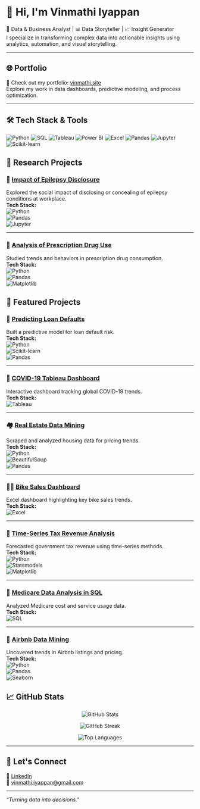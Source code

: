 # 👋 Hi, I'm Vinmathi Iyappan

🎯 Data & Business Analyst | 📊 Data Storyteller | 📈 Insight Generator  
I specialize in transforming complex data into actionable insights using analytics, automation, and visual storytelling.

---

## 🌐 Portfolio  
🔗 Check out my portfolio: [vinmathi.site](https://www.vinmathi.site/?utm_source=ZS_outreach&utm_medium=email&utm_campaign=ZS_AC)  
Explore my work in data dashboards, predictive modeling, and process optimization.

---

## 🛠 Tech Stack & Tools

![Python](https://img.shields.io/badge/Python-3776AB?style=flat&logo=python&logoColor=white)
![SQL](https://img.shields.io/badge/SQL-4479A1?style=flat&logo=postgresql&logoColor=white)
![Tableau](https://img.shields.io/badge/Tableau-E97627?style=flat&logo=tableau&logoColor=white)
![Power BI](https://img.shields.io/badge/PowerBI-F2C811?style=flat&logo=powerbi&logoColor=black)
![Excel](https://img.shields.io/badge/Excel-217346?style=flat&logo=microsoft-excel&logoColor=white)
![Pandas](https://img.shields.io/badge/Pandas-150458?style=flat&logo=pandas&logoColor=white)
![Jupyter](https://img.shields.io/badge/Jupyter-F37626?style=flat&logo=jupyter&logoColor=white)
![Scikit-learn](https://img.shields.io/badge/Scikit--learn-F7931E?style=flat&logo=scikit-learn&logoColor=white)

## 🔬 Research Projects

### 🧠 [Impact of Epilepsy Disclosure](https://github.com/Vinmathiiyappan/Research-Impact-of-Epilepsy-Disclosure)  
Explored the social impact of disclosing or concealing of epilepsy conditions at workplace.  
**Tech Stack:**  
![Python](https://img.shields.io/badge/Python-3776AB?style=flat&logo=python&logoColor=white)  
![Pandas](https://img.shields.io/badge/Pandas-150458?style=flat&logo=pandas&logoColor=white)  
![Jupyter](https://img.shields.io/badge/Jupyter-F37626?style=flat&logo=jupyter&logoColor=white)

---

### 💊 [Analysis of Prescription Drug Use](https://github.com/Vinmathiiyappan/Research-Analysis-of-prescription-Drug)  
Studied trends and behaviors in prescription drug consumption.  
**Tech Stack:**  
![Python](https://img.shields.io/badge/Python-3776AB?style=flat&logo=python&logoColor=white)  
![Pandas](https://img.shields.io/badge/Pandas-150458?style=flat&logo=pandas&logoColor=white)  
![Matplotlib](https://img.shields.io/badge/Matplotlib-11557C?style=flat&logo=matplotlib&logoColor=white)

## 🚀 Featured Projects

### 🏦 [Predicting Loan Defaults](https://github.com/Vinmathiiyappan/Predicting-Loan-Defaults)  
Built a predictive model for loan default risk.  
**Tech Stack:**  
![Python](https://img.shields.io/badge/Python-3776AB?style=flat&logo=python&logoColor=white)  
![Scikit-learn](https://img.shields.io/badge/Scikit--learn-F7931E?style=flat&logo=scikit-learn&logoColor=white)  
![Pandas](https://img.shields.io/badge/Pandas-150458?style=flat&logo=pandas&logoColor=white)

---

### 🦠 [COVID-19 Tableau Dashboard](https://github.com/Vinmathiiyappan/Covid19-Tableau-Dashboard)  
Interactive dashboard tracking global COVID-19 trends.  
**Tech Stack:**  
![Tableau](https://img.shields.io/badge/Tableau-E97627?style=flat&logo=tableau&logoColor=white)

---

### 🏘 [Real Estate Data Mining](https://github.com/Vinmathiiyappan/Real-Estate-Web-Scraping-Data-Mining)  
Scraped and analyzed housing data for pricing trends.  
**Tech Stack:**  
![Python](https://img.shields.io/badge/Python-3776AB?style=flat&logo=python&logoColor=white)  
![BeautifulSoup](https://img.shields.io/badge/BeautifulSoup-000000?style=flat&logo=beautifulsoup&logoColor=white)  
![Pandas](https://img.shields.io/badge/Pandas-150458?style=flat&logo=pandas&logoColor=white)

---

### 🚴‍♀️ [Bike Sales Dashboard](https://github.com/Vinmathiiyappan/Bike-Sales-Dashboard-Excel)  
Excel dashboard highlighting key bike sales trends.  
**Tech Stack:**  
![Excel](https://img.shields.io/badge/Excel-217346?style=flat&logo=microsoft-excel&logoColor=white)

---

### 🧾 [Time-Series Tax Revenue Analysis](https://github.com/Vinmathiiyappan/Time-series-Analysis-Tax-Revenue)  
Forecasted government tax revenue using time-series methods.  
**Tech Stack:**  
![Python](https://img.shields.io/badge/Python-3776AB?style=flat&logo=python&logoColor=white)  
![Statsmodels](https://img.shields.io/badge/Statsmodels-28B463?style=flat&logo=python&logoColor=white)  
![Matplotlib](https://img.shields.io/badge/Matplotlib-11557C?style=flat&logo=matplotlib&logoColor=white)

---

### 🏥 [Medicare Data Analysis in SQL](https://github.com/Vinmathiiyappan/Medicare-Data-Analysis-SQL)  
Analyzed Medicare cost and service usage data.  
**Tech Stack:**  
![SQL](https://img.shields.io/badge/SQL-4479A1?style=flat&logo=mysql&logoColor=white)

---

### 🏡 [Airbnb Data Mining](https://github.com/Vinmathiiyappan/Airbnb-Data-Mining)  
Uncovered trends in Airbnb listings and pricing.  
**Tech Stack:**  
![Python](https://img.shields.io/badge/Python-3776AB?style=flat&logo=python&logoColor=white)  
![Pandas](https://img.shields.io/badge/Pandas-150458?style=flat&logo=pandas&logoColor=white)  
![Seaborn](https://img.shields.io/badge/Seaborn-3B4D78?style=flat&logo=python&logoColor=white)

## 📈 GitHub Stats

<p align="center">
  <img src="https://github-readme-stats.vercel.app/api?username=Vinmathiiyappan&show_icons=true&theme=default&hide_border=true" alt="GitHub Stats" />
</p>

<p align="center">
  <img src="https://streak-stats.demolab.com/?user=Vinmathiiyappan&theme=default&hide_border=true" alt="GitHub Streak" />
</p>

<p align="center">
  <img src="https://github-readme-stats.vercel.app/api/top-langs/?username=Vinmathiiyappan&layout=compact&hide_border=true" alt="Top Languages" />
</p>

---

## 💬 Let's Connect

🔗 [LinkedIn](https://www.linkedin.com/in/vinmathi-iyappan/)  
📧 vinmathi.iyappan@gmail.com

---

_“Turning data into decisions.”_
